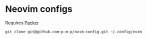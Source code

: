 Neovim configs
===

Requires [Packer](https://github.com/wbthomason/packer.nvim)

```shell
git clone git@github.com:p-m-p/nvim-config.git ~/.config/nvim
```
